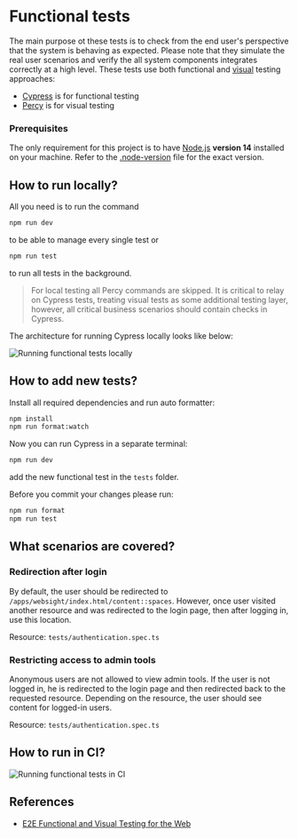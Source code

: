 # Functional tests

The main purpose ot these tests is to check from the end user's perspective that the system is behaving as expected. Please note that they
simulate the real user scenarios and verify the all system components integrates correctly at a high level. These tests use both functional
and [visual](https://percy.io/visual-testing) testing approaches:

- [Cypress](https://www.cypress.io/) is for functional testing
- [Percy](https://docs.percy.io/docs/cypress) is for visual testing

### Prerequisites

The only requirement for this project is to have [Node.js](https://nodejs.org/en/) **version 14** installed on your machine. Refer to the [.node-version](./.node-version) file for the exact version.

## How to run locally?

All you need is to run the command

```bash
npm run dev
```

to be able to manage every single test or

```bash
npm run test
```

to run all tests in the background.

> For local testing all Percy commands are skipped. It is critical to relay on Cypress tests, treating visual tests as some additional
> testing layer, however, all critical business scenarios should contain checks in Cypress.

The architecture for running Cypress locally looks like below:

![Running functional tests locally](../docs/diagrams/generated/websight-e2e-testing-local.png)

## How to add new tests?

Install all required dependencies and run auto formatter:

```bash
npm install
npm run format:watch
```

Now you can run Cypress in a separate terminal:

```bash
npm run dev
```

add the new functional test in the `tests` folder.

Before you commit your changes please run:

```bash
npm run format
npm run test
```

## What scenarios are covered?

### Redirection after login

By default, the user should be redirected to `/apps/websight/index.html/content::spaces`. However, once user visited another resource and was
redirected to the login page, then after logging in, use this location.

Resource: `tests/authentication.spec.ts`

### Restricting access to admin tools

Anonymous users are not allowed to view admin tools. If the user is not logged in, he is redirected to the login page and then redirected
back to the requested resource. Depending on the resource, the user should see content for logged-in users.

Resource: `tests/authentication.spec.ts`

## How to run in CI?

![Running functional tests in CI](../docs/diagrams/generated/websight-e2e-testing-ci.png)

## References

- [E2E Functional and Visual Testing for the Web](https://www.youtube.com/watch?v=MXfZeE9RQDw)
